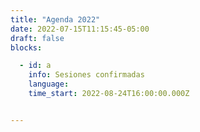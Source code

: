 ```yaml
---
title: "Agenda 2022"
date: 2022-07-15T11:15:45-05:00
draft: false
blocks: 

  - id: a
    info: Sesiones confirmadas
    language: 
    time_start: 2022-08-24T16:00:00.000Z


---
```




	
